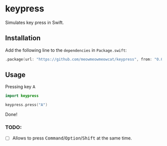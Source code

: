 # keypress

Simulates key press in Swift.

## Installation

Add the following line to the `dependencies` in `Package.swift`:

```swift
.package(url: "https://github.com/meowmeowmeowcat/keypress", from: "0.0.1"),
```

## Usage

Pressing key <kbd>A</kbd>
```swift
import keypress

keypress.press("A")
```

Done!

### TODO:

- [ ] Allows to press <kbd>Command</kbd>/<kbd>Option</kbd>/<kbd>Shift</kbd> at the same time.
